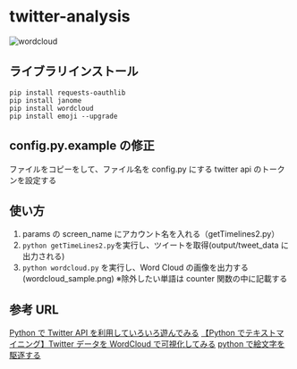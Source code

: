 # twitter-analysis

![wordcloud](https://github.com/nsuzuki7713/twitter-analysis/wordcloud_sample.png)

## ライブラリインストール

```
pip install requests-oauthlib
pip install janome
pip install wordcloud
pip install emoji --upgrade
```

## config.py.example の修正

ファイルをコピーをして、ファイル名を config.py にする
twitter api のトークンを設定する

## 使い方

1. params の screen_name にアカウント名を入れる（getTimelines2.py）
2. `python getTimeLines2.py`を実行し、ツイートを取得(output/tweet_data に出力される)
3. `python wordcloud.py` を実行し、Word Cloud の画像を出力する(wordcloud_sample.png)
   ※除外したい単語は counter 関数の中に記載する

## 参考 URL

[Python で Twitter API を利用していろいろ遊んでみる](https://qiita.com/bakira/items/00743d10ec42993f85eb)
[【Python でテキストマイニング】Twitter データを WordCloud で可視化してみる](http://www.randpy.tokyo/entry/python_wordcloud)
[python で絵文字を駆逐する](https://qiita.com/yoshimo123/items/85331d881aed9ad41020)
